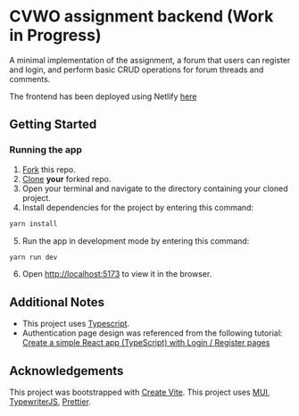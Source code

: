 # CVWO assignment backend (Work in Progress)

A minimal implementation of the assignment, a forum that users can register and login, and perform basic CRUD operations for forum threads and comments.

The frontend has been deployed using Netlify [here](https://melodious-choux-dce252.netlify.app/)

## Getting Started

### Running the app
1. [Fork](https://docs.github.com/en/get-started/quickstart/fork-a-repo#forking-a-repository) this repo.
2. [Clone](https://docs.github.com/en/get-started/quickstart/fork-a-repo#cloning-your-forked-repository) **your** forked repo.
3. Open your terminal and navigate to the directory containing your cloned project.
4. Install dependencies for the project by entering this command:

```bash
yarn install
```
5. Run the app in development mode by entering this command:

```bash
yarn run dev
```

6. Open [http://localhost:5173](http://localhost:5173) to view it in the browser.

## Additional Notes
-   This project uses [Typescript](https://www.typescriptlang.org/).
-   Authentication page design was referenced from the following tutorial: [Create a simple React app (TypeScript) with Login / Register pages](https://medium.com/@prabhashi.mm/create-a-simple-react-app-typescript-with-login-register-pages-using-create-react-app-e5c12dd6db53)

## Acknowledgements

This project was bootstrapped with [Create Vite](https://github.com/vitejs/vite/tree/main/packages/create-vite).
This project uses [MUI](https://mui.com/),
[TypewriterJS](https://github.com/tameemsafi/typewriterjs#readme), [Prettier](https://prettier.io/).

